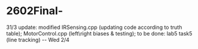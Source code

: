 # 2602Final-
31/3 update: modified IRSensing.cpp (updating code according to truth table);
                      MotorControl.cpp (left\right biases & testing);
             to be done: lab5 task5 (line tracking) -- Wed 2/4

